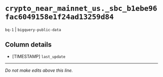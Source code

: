 # `crypto_near_mainnet_us._sbc_b1ebe96fac6049158e1f24ad13259d84`
`bq-1` | `bigquery-public-data`

## Column details
* [TIMESTAMP] `last_update`

-------------------------------------------------------------------------------
*Do not make edits above this line.*
